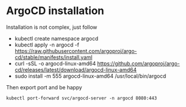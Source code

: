 # ArgoCD installation

Installation is not complex, just follow

* kubectl create namespace argocd
* kubectl apply -n argocd -f https://raw.githubusercontent.com/argoproj/argo-cd/stable/manifests/install.yaml
* curl -sSL -o argocd-linux-amd64 https://github.com/argoproj/argo-cd/releases/latest/download/argocd-linux-amd64
* sudo install -m 555 argocd-linux-amd64 /usr/local/bin/argocd

Then export port and be happy
```
kubectl port-forward svc/argocd-server -n argocd 8080:443
```